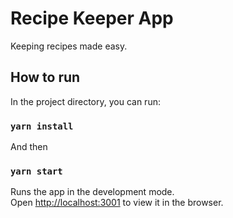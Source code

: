 # Recipe Keeper App

Keeping recipes made easy.

## How to run

In the project directory, you can run:

### `yarn install`

And then

### `yarn start`

Runs the app in the development mode.\
Open [http://localhost:3001](http://localhost:3001) to view it in the browser.
